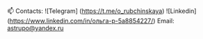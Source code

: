 📫 Contacts:
![Telegram] (https://t.me/o_rubchinskaya)
![Linkedin] (https://www.linkedin.com/in/ольга-р-5a8854227/)
Email: astrupo@yandex.ru
